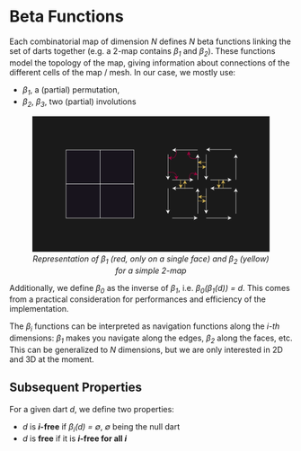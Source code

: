 # Beta Functions

Each combinatorial map of dimension *N* defines *N* beta functions linking the set of darts together (e.g. a 2-map
contains *β<sub>1</sub>* and *β<sub>2</sub>*). These functions model the topology of the map, giving information about
connections of the different cells of the map / mesh. In our case, we mostly use:

- *β<sub>1</sub>*, a (partial) permutation,
- *β<sub>2</sub>*, *β<sub>3</sub>*, two (partial) involutions

<figure style="text-align:center">
    <img src="../images/BetaFunc.svg" alt="Embed" />
    <figcaption><i>Representation of β<sub>1</sub> (red, only on a single face) and β<sub>2</sub> (yellow) for a simple 2-map</i></figcaption>
</figure>

Additionally, we define *β<sub>0</sub>* as the inverse of *β<sub>1</sub>*, i.e. *β<sub>0</sub>(β<sub>1</sub>(d)) = d*.
This comes from a practical consideration for performances and efficiency of the implementation.

The *β<sub>i</sub>* functions can be interpreted as navigation functions along the *i-th* dimensions: *β<sub>1</sub>*
makes you navigate along the edges, *β<sub>2</sub>* along the faces, etc. This can be generalized to *N* dimensions,
but we are only interested in 2D and 3D at the moment.

## Subsequent Properties

For a given dart *d*, we define two properties:

- *d* is ***i*-free** if *β<sub>i</sub>(d) = ∅*, *∅* being the null dart
- *d* is **free** if it is ***i*-free for all *i***